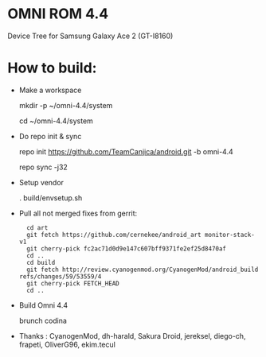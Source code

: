 OMNI ROM 4.4
=============================
Device Tree for Samsung Galaxy Ace 2
(GT-I8160)

How to build:
=============

- Make a workspace

  mkdir -p ~/omni-4.4/system
  
  cd ~/omni-4.4/system
  
- Do repo init & sync

  repo init https://github.com/TeamCanjica/android.git -b omni-4.4
  
  repo sync -j32

- Setup vendor
  
  . build/envsetup.sh

- Pull all not merged fixes from gerrit:
  
        cd art
        git fetch https://github.com/cernekee/android_art monitor-stack-v1
        git cherry-pick fc2ac71d0d9e147c607bff9371fe2ef25d8470af
        cd ..
        cd build
        git fetch http://review.cyanogenmod.org/CyanogenMod/android_build refs/changes/59/53559/4
        git cherry-pick FETCH_HEAD
        cd ..
		
- Build Omni 4.4

  brunch codina

- Thanks : CyanogenMod, dh-harald, Sakura Droid, jereksel, diego-ch, frapeti, OliverG96, ekim.tecul
